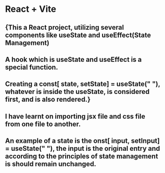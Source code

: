 # React + Vite
## {This a React project, utilizing several components like useState and useEffect(State Management)
## A hook which is useState and useEffect is a special function.
## Creating a const[ state, setState] = useState(" "), whatever is inside the useState, is considered first, and is also rendered.}
## I have learnt on importing jsx file and css file from one file to another.
## An example of a state is the onst[ input, setInput] = useState(" "), the input is the original entry and according to the principles of state management is should remain unchanged. 


